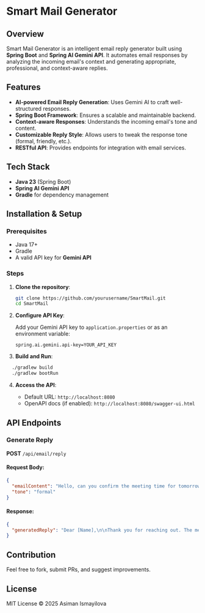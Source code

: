 

# Smart Mail Generator

## Overview

Smart Mail Generator is an intelligent email reply generator built using **Spring Boot** and **Spring AI Gemini API**. It automates email responses by analyzing the incoming email's context and generating appropriate, professional, and context-aware replies.

## Features

- **AI-powered Email Reply Generation**: Uses Gemini AI to craft well-structured responses.
- **Spring Boot Framework**: Ensures a scalable and maintainable backend.
- **Context-aware Responses**: Understands the incoming email's tone and content.
- **Customizable Reply Style**: Allows users to tweak the response tone (formal, friendly, etc.).
- **RESTful API**: Provides endpoints for integration with email services.

## Tech Stack

- **Java 23** (Spring Boot)
- **Spring AI Gemini API**
- **Gradle** for dependency management

## Installation & Setup

### Prerequisites

- Java 17+
- Gradle
- A valid API key for **Gemini API**

### Steps

1. **Clone the repository**:

   ```bash
   git clone https://github.com/yourusername/SmartMail.git
   cd SmartMail
   ```

2. **Configure API Key**:

   Add your Gemini API key to `application.properties` or as an environment variable:

   ```properties
   spring.ai.gemini.api-key=YOUR_API_KEY
   ```

3. **Build and Run**:
 ```bash
   ./gradlew build
   ./gradlew bootRun
   ```

4. **Access the API**:

   - Default URL: `http://localhost:8080`
   - OpenAPI docs (if enabled): `http://localhost:8080/swagger-ui.html`

## API Endpoints

### Generate Reply

**POST** `/api/email/reply`

#### Request Body:

```json
{
  "emailContent": "Hello, can you confirm the meeting time for tomorrow?",
  "tone": "formal"
}
```

#### Response:

```json
{
  "generatedReply": "Dear [Name],\n\nThank you for reaching out. The meeting is scheduled for tomorrow at [time]. Please let me know if you need any changes.\n\nBest regards,\n[Your Name]"
}
```


## Contribution

Feel free to fork, submit PRs, and suggest improvements. 

## License

MIT License © 2025 Asiman Ismayilova

